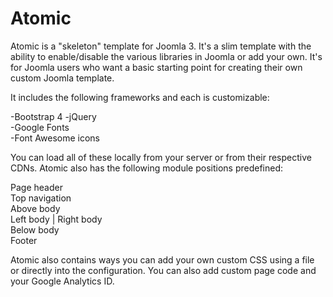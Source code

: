 # Atomic

Atomic is a "skeleton" template for Joomla 3. It's a slim template with the ability to enable/disable the various libraries in Joomla or add your own. It's for Joomla users who want a basic starting point for creating their own custom Joomla template.

It includes the following frameworks and each is customizable:


-Bootstrap 4
-jQuery  
-Google Fonts  
-Font Awesome icons  

You can load all of these locally from your server or from their respective CDNs. Atomic also has the following module positions predefined:

Page header  
Top navigation  
Above body  
Left body | Right body  
Below body  
Footer  

Atomic also contains ways you can add your own custom CSS using a file or directly into the configuration. You can also add custom page code and your Google Analytics ID. 
